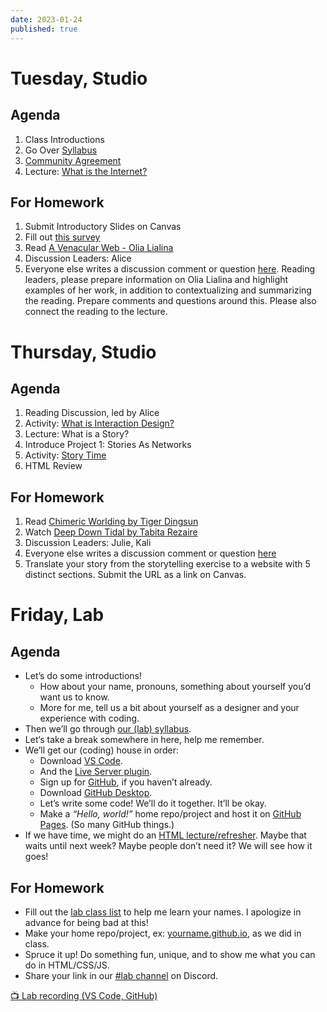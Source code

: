 ```yaml
---
date: 2023-01-24
published: true
---
```


# Tuesday, Studio
## Agenda
1. Class Introductions
2. Go Over [Syllabus](https://docs.google.com/document/d/1W14d-DkJG-sBNFOvSJtBbCnl1l92hI1DAeQUzOBbl-E/edit?usp=sharing)
3. [Community Agreement](https://docs.google.com/document/d/1bzijcESob0ttfpqL5EjrMqj51H-o1zt4z87GKZcPYrg/edit)
4. Lecture: [What is the Internet?](https://www.figma.com/proto/kig3qUGwCgrj0HsIwogA4D/History-of-the-Internet?node-id=1%3A2&scaling=contain&page-id=0%3A1)

## For Homework
1. Submit Introductory Slides on Canvas
2. Fill out [this survey](https://forms.gle/QrMBEKcngA1eHZPX7)
3. Read [A Venacular Web - Olia Lialina](http://art.teleportacia.org/observation/vernacular/)
4. Discussion Leaders: Alice
5. Everyone else writes a discussion comment or question [here](https://docs.google.com/document/d/1pv5p2erPfjhSk7HzhXJtdSpO1effd9uR-X4lSVwFSS8/edit). Reading leaders, please prepare information on Olia Lialina and highlight examples of her work, in addition to contextualizing and summarizing the reading. Prepare comments and questions around this. Please also connect the reading to the lecture.



# Thursday, Studio
## Agenda
1. Reading Discussion, led by Alice
2. Activity: [What is Interaction Design?](https://docs.google.com/document/d/1A5wJmW4PolNJeYGTLOCKQPBFfk-zkojOYpn96zygYf8/edit?usp=sharing)
3. Lecture: What is a Story?
4. Introduce Project 1: Stories As Networks
5. Activity: [Story Time](https://docs.google.com/document/d/1u9mDi1vH8Y6oqytLVmteXEPDQ9GPhCPA0Dlo38xqvoQ/edit?usp=sharing)
6. HTML Review


## For Homework
1. Read [Chimeric Worlding by Tiger Dingsun](http://tdingsun.github.io/worlding/)
2. Watch [Deep Down Tidal by Tabita Rezaire](https://vimeo.com/248887185)
3. Discussion Leaders: Julie, Kali
4. Everyone else writes a discussion comment or question [here](https://docs.google.com/document/d/1pv5p2erPfjhSk7HzhXJtdSpO1effd9uR-X4lSVwFSS8/edit?usp=sharing)
5. Translate your story from the storytelling exercise to a website with 5 distinct sections. Submit the URL as a link on Canvas. 
<!-- 6. Choose which story you will base your project around, and sketch out 2 different versions of your selected story. With each direction, use different typefaces and explain your reasoning for each.  -->



# Friday, Lab

## Agenda

- Let’s do some introductions!
	- How about your name, pronouns, something about yourself you’d want us to know.
	- More for me, tell us a bit about yourself as a designer and your experience with coding.
- Then we’ll go through [our (lab) syllabus](https://docs.google.com/document/d/15qyoAy0IGI4u2gmBAw6ZepMuHco0_VZf6MGGW97Y8J4/).
- Let‘s take a break somewhere in here, help me remember.
- We’ll get our (coding) house in order:
	- Download [VS Code](https://code.visualstudio.com).
	- And the [Live Server plugin](https://marketplace.visualstudio.com/items?itemName=ritwickdey.LiveServer).
	- Sign up for [GitHub](https://github.com/join), if you haven’t already.
	- Download [GitHub Desktop](https://desktop.github.com).
	- Let’s write some code! We’ll do it together. It’ll be okay.
	- Make a *“Hello, world!”* home repo/project and host it on [GitHub Pages](https://pages.github.com). (So many GitHub things.)
- If we have time, we might do an [HTML lecture/refresher](https://core-interaction.github.io/lab/html/). Maybe that waits until next week? Maybe people don’t need it? We will see how it goes!

## For Homework

- Fill out the [lab class list](https://docs.google.com/document/d/1Tke1rUsNxPxmxSvqH5jCl5NTkm2-lQE8FxP8vLOEUYc) to help me learn your names. I apologize in advance for being bad at this!
- Make your home repo/project, ex: [yourname.github.io](https://mfehrenbach.github.io), as we did in class.
- Spruce it up! Do something fun, unique, and to show me what you can do in HTML/CSS/JS.
- Share your link in our [#lab channel](https://discord.gg/JavYhzJz) on Discord.

[📺 Lab recording (VS Code, GitHub)](https://drive.google.com/file/d/1N9Az8h7QPfJD3HV1RHee_fUbn6a9nHg6)
